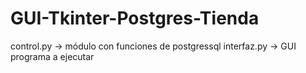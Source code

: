 # GUI-Tkinter-Postgres-Tienda

control.py -> módulo con funciones de postgressql
interfaz.py -> GUI programa a ejecutar
